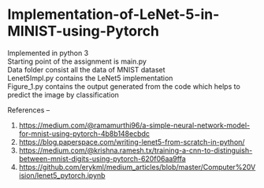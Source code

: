 # Implementation-of-LeNet-5-in-MINIST-using-Pytorch


Implemented in python 3<br>
Starting point of the assignment is main.py<br>
Data folder consist all the data of MNIST dataset<br>
Lenet5Impl.py contains the LeNet5 implementation<br>
Figure_1.py contains the output generated from the code which helps to predict the image by classification<br>


References – 
1.	https://medium.com/@ramamurthi96/a-simple-neural-network-model-for-mnist-using-pytorch-4b8b148ecbdc
2.	https://blog.paperspace.com/writing-lenet5-from-scratch-in-python/
3.	https://medium.com/@krishna.ramesh.tx/training-a-cnn-to-distinguish-between-mnist-digits-using-pytorch-620f06aa9ffa
4.	https://github.com/erykml/medium_articles/blob/master/Computer%20Vision/lenet5_pytorch.ipynb
